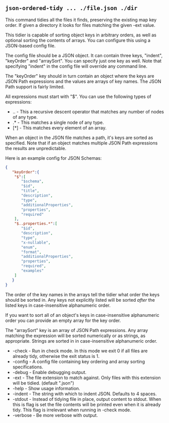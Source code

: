 ## `json-ordered-tidy ... ./file.json ./dir`

This command tidies all the files it finds, preserving the existing map key
order. If given a directory it looks for files matching the given -ext
value.

This tidier is capable of sorting object keys in arbitrary orders, as well
as optional sorting the contents of arrays. You can configure this using a
JSON-based config file.

The config file should be a JSON object. It can contain three keys,
"indent", "keyOrder" and "arraySort". You can specify just one key as
well. Note that specifying "indent" in the config file will override any
command line.

The "keyOrder" key should in turn contain an object where the keys are JSON
Path expressions and the values are arrays of key names. The JSON Path
support is fairly limited.

All expressions must start with "$". You can use the following types of
expressions:

* \.\.  - This a recursive descent operator that matches any number of nodes of any type.
* .*  - This matches a single node of any type.
* [*] - This matches every element of an array.

When an object in the JSON file matches a path, it's keys are sorted as
specified. Note that if an object matches multiple JSON Path expressions the
results are unpredictable.

Here is an example config for JSON Schemas:

```json
{
   "keyOrder":{
  	"$":[
  	   "$schema",
  	   "$id",
  	   "title",
  	   "description",
  	   "type",
  	   "additionalProperties",
  	   "properties",
  	   "required"
  	],
  	"$..properties.*":[
  	   "$id",
  	   "description",
  	   "type",
  	   "x-nullable",
  	   "enum",
  	   "format",
  	   "additionalProperties",
  	   "properties",
  	   "required",
  	   "examples"
  	]
   }
}
```

The order of the key names in the arrays tell the tidier what order the keys
should be sorted in. Any keys not explicitly listed will be sorted _after_
the listed keys in case-insensitive alphanumeric order.

If you want to sort all of an object's keys in case-insensitive alphanumeric
order you can provide an empty array for the key order.

The "arraySort" key is an array of JSON Path expressions. Any array matching
the expression will be sorted numerically or as strings, as
appropriate. Strings are sorted in in case-insensitive alphanumeric order.

* -check - Run in check mode. In this mode we exit 0 if all files are already tidy, otherwise the exit status is 1.
* -config - A config file containing key ordering and array sorting specifications.
* -debug - Enable debugging output.
* -ext - The file extension to match against. Only files with this extension will be tidied. (default ".json")
* -help - Show usage information.
* -indent - The string with which to indent JSON. Defaults to 4 spaces.
* -stdout - Instead of tidying file in place, output content to stdout. When this is flag is set the file contents will be printed even when it is already tidy. This flag is irrelevant when running in -check mode.
* -verbose - Be more verbose with output.
